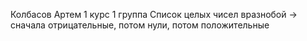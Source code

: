Колбасов Артем 1 курс 1 группа Список целых чисел вразнобой -> сначала отрицательные, потом нули, потом положительные
